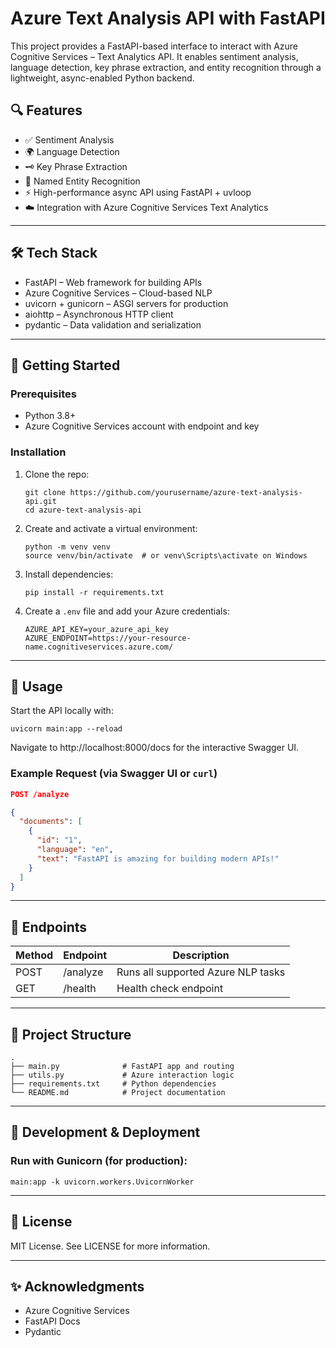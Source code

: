 # Azure Text Analysis API with FastAPI

This project provides a FastAPI-based interface to interact with Azure Cognitive Services – Text Analytics API. It enables sentiment analysis, language detection, key phrase extraction, and entity recognition through a lightweight, async-enabled Python backend.

## 🔍 Features

- ✅ Sentiment Analysis  
- 🌍 Language Detection  
- 🗝️ Key Phrase Extraction  
- 🧠 Named Entity Recognition  
- ⚡ High-performance async API using FastAPI + uvloop  
- ☁️ Integration with Azure Cognitive Services Text Analytics

---

## 🛠️ Tech Stack

- FastAPI – Web framework for building APIs  
- Azure Cognitive Services – Cloud-based NLP  
- uvicorn + gunicorn – ASGI servers for production  
- aiohttp – Asynchronous HTTP client  
- pydantic – Data validation and serialization

---

## 🚀 Getting Started

### Prerequisites

- Python 3.8+
- Azure Cognitive Services account with endpoint and key

### Installation

1. Clone the repo:
   ```
   git clone https://github.com/yourusername/azure-text-analysis-api.git
   cd azure-text-analysis-api
   ```

2. Create and activate a virtual environment:
   ```
   python -m venv venv
   source venv/bin/activate  # or venv\Scripts\activate on Windows
   ```

3. Install dependencies:
   ```
   pip install -r requirements.txt
   ```

4. Create a `.env` file and add your Azure credentials:
   ```env
   AZURE_API_KEY=your_azure_api_key
   AZURE_ENDPOINT=https://your-resource-name.cognitiveservices.azure.com/
   ```

---

## 🧪 Usage

Start the API locally with:

```
uvicorn main:app --reload
```

Navigate to http://localhost:8000/docs for the interactive Swagger UI.

### Example Request (via Swagger UI or `curl`)

```json
POST /analyze

{
  "documents": [
    {
      "id": "1",
      "language": "en",
      "text": "FastAPI is amazing for building modern APIs!"
    }
  ]
}
```

---

## 🧾 Endpoints

| Method | Endpoint      | Description                         |
|--------|---------------|-------------------------------------|
| POST   | /analyze      | Runs all supported Azure NLP tasks |
| GET    | /health       | Health check endpoint              |

---

## 📁 Project Structure

```
.
├── main.py              # FastAPI app and routing
├── utils.py             # Azure interaction logic
├── requirements.txt     # Python dependencies
└── README.md            # Project documentation
```

---

## 🧰 Development & Deployment

### Run with Gunicorn (for production):

```
main:app -k uvicorn.workers.UvicornWorker
```

---

## 📄 License

MIT License. See LICENSE for more information.

---

## ✨ Acknowledgments

- Azure Cognitive Services  
- FastAPI Docs  
- Pydantic
